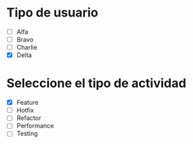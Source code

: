 # Tipo de usuario
- [ ] Alfa
- [ ] Bravo 
- [ ] Charlie
- [x] Delta

# Seleccione el tipo de actividad
- [x] Feature
- [ ] Hotfix
- [ ] Refactor
- [ ] Performance
- [ ] Testing
